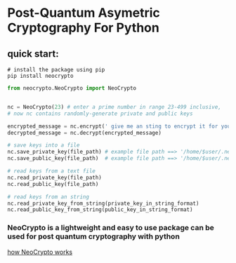 # Post-Quantum Asymetric Cryptography For Python
## quick start:


```
# install the package using pip
pip install neocrypto
```

```Python
from neocrypto.NeoCrypto import NeoCrypto


nc = NeoCrypto(23) # enter a prime number in range 23-499 inclusive,
# now nc contains randomly-generate private and public keys

encrypted_message = nc.encrypt(' give me an sting to encrypt it for you :) ')
decrypted_message = nc.decrypt(encrypted_message)

# save keys into a file
nc.save_private_key(file_path) # example file path ==> '/home/$user/.neocrypto/private_key.txt'
nc.save_public_key(file_path)  # example file path ==> '/home/$user/.neocrypto/public_key.txt'

# read keys from a text file
nc.read_private_key(file_path)
nc.read_public_key(file_path)

# read keys from an string 
nc.read_private_key_from_string(private_key_in_string_format)
nc.read_public_key_from_string(public_key_in_string_format)

```

### NeoCrypto is a lightweight and easy to use package can be used for post quantum cryptography with python 
[how NeoCrypto works](https://github.com/neomn/harper-encrypt)
